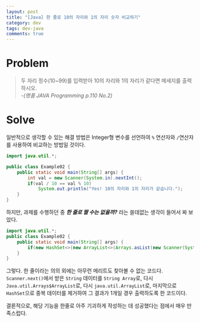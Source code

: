 ```yaml
---
layout: post
title: "[Java] 한 줄로 10의 자리와 1의 자리 숫자 비교하기"
category: dev
tags: dev-java
comments: true
---
```


# Problem
>두 자리 정수(10~99)를 입력받아 10의 자리와 1의 자리가 같다면 메세지를 출력하시오.  
>-*(명품 JAVA Programming p.110 No.2)*

# Solve
일반적으로 생각할 수 있는 해결 방법은 Integer형 변수를 선언하여 ```%``` 연산자와 ```/```연산자를 사용하여 비교하는 방법일 것이다.
```java
import java.util.*;

public class Example02 {
    public static void main(String[] args) {
        int val = new Scanner(System.in).nextInt();
        if(val / 10 == val % 10)
            System.out.println("Yes! 10의 자리와 1의 자리가 같습니다.");
    }
}
```
하지만, 과제를 수행하던 중 ***한 줄로 짤 수는 없을까?*** 라는 쓸데없는 생각이 들어서 짜 보았다.
```java
import java.util.*;
public class Example02 {
    public static void main(String[] args) {
        if(new HashSet<>(new ArrayList<>(Arrays.asList(new Scanner(System.in).next().split("")))).size() == 1) System.out.println("Yes! 10의 자리와 1의 자리가 같습니다.");
    }
}
```

그렇다. 한 줄이라는 의의 외에는 아무런 메리트도 찾아볼 수 없는 코드다.
```Scanner.next()```에서 받은 ```String``` 데이터를 ```String Array```로, 다시 ```Java.util.Arrays$ArrayList```로, 다시 ```java.util.ArrayList```로, 마지막으로 ```HashSet```으로 중복 데이터를 제거하여 그 결과가 1개일 경우 출력하도록 한 코드이다.

결론적으로, 해당 기능을 한줄로 아주 기괴하게 작성하는 데 성공했다는 점에서 매우 만족스럽다.